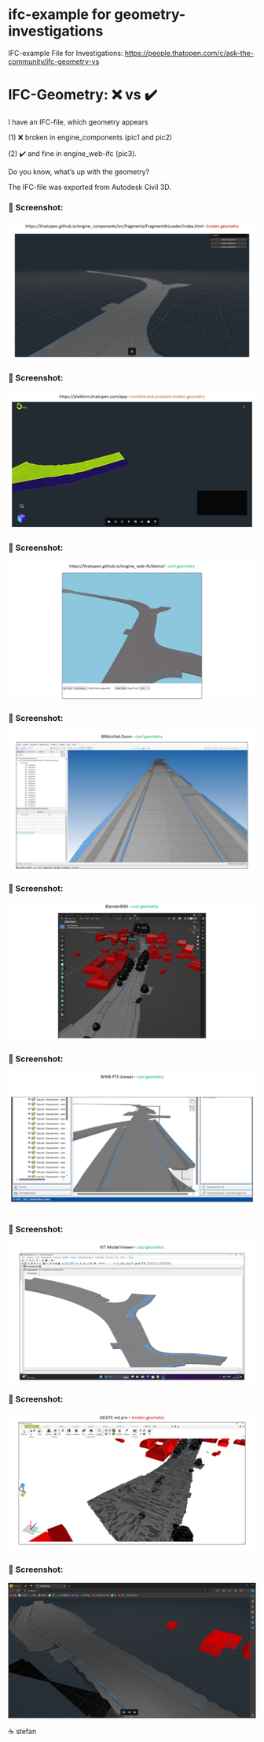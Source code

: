 # ifc-example for geometry-investigations
IFC-example File for Investigations: https://people.thatopen.com/c/ask-the-community/ifc-geometry-vs

# IFC-Geometry: ❌ vs ✔️

I have an IFC-file, which geometry appears

(1) ❌ broken in engine_components (pic1 and pic2)

(2) ✔️ and fine in engine_web-ifc (pic3).

Do you know, what’s up with the geometry?

The IFC-file was exported from Autodesk Civil 3D.

### :camera_flash: Screenshot:
![Screenshot "engine_components"](https://github.com/stefanstoehr/ifc-example/blob/65a8d087e508e363c2835a5438c6402036f57c12/broken_vs_perfect/Folie1.PNG)

### :camera_flash: Screenshot:
![Screenshot "platform_ThatOpen"](https://github.com/stefanstoehr/ifc-example/blob/65a8d087e508e363c2835a5438c6402036f57c12/broken_vs_perfect/Folie2.PNG)

### :camera_flash: Screenshot:
![Screenshot "engine_web-ifc"](https://github.com/stefanstoehr/ifc-example/blob/65a8d087e508e363c2835a5438c6402036f57c12/broken_vs_perfect/Folie3.PNG)

### :camera_flash: Screenshot:
![Screenshot "BIMcollab Zoom"](https://github.com/stefanstoehr/ifc-example/blob/65a8d087e508e363c2835a5438c6402036f57c12/broken_vs_perfect/Folie4.PNG)

### :camera_flash: Screenshot:
![Screenshot "BlenderBIM"](https://github.com/stefanstoehr/ifc-example/blob/65a8d087e508e363c2835a5438c6402036f57c12/broken_vs_perfect/Folie5.PNG)

### :camera_flash: Screenshot:
![Screenshot "PlanTeam-Space"](https://github.com/stefanstoehr/ifc-example/blob/65a8d087e508e363c2835a5438c6402036f57c12/broken_vs_perfect/Folie6.PNG)

### :camera_flash: Screenshot:
![Screenshot "KIT Model Viewer"](https://github.com/stefanstoehr/ifc-example/blob/65a8d087e508e363c2835a5438c6402036f57c12/broken_vs_perfect/Folie7.PNG)

### :camera_flash: Screenshot:
![Screenshot "Desite md pro"](https://github.com/stefanstoehr/ifc-example/blob/65a8d087e508e363c2835a5438c6402036f57c12/broken_vs_perfect/Folie8.PNG)

### :camera_flash: Screenshot:
![Screenshot "engine_components 22.3.2024"](https://raw.githubusercontent.com/stefanstoehr/ifc-example/main/broken_vs_perfect/Folie9.png)

☕ stefan
